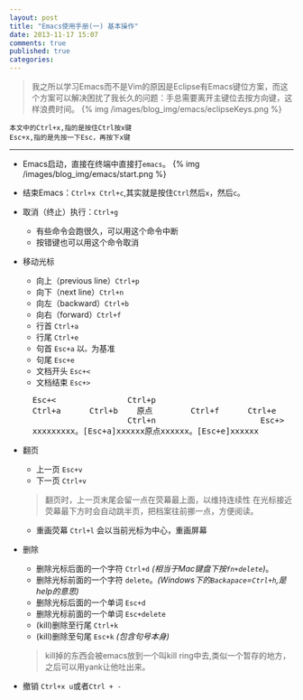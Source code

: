 ```yaml
---
layout: post
title: "Emacs使用手册(一) 基本操作"
date: 2013-11-17 15:07
comments: true
published: true
categories: 
---
```

>我之所以学习Emacs而不是Vim的原因是Eclipse有Emacs键位方案，而这个方案可以解决困扰了我长久的问题：手总需要离开主键位去按方向键，这样浪费时间。
{% img /images/blog_img/emacs/eclipseKeys.png %}

```
本文中的Ctrl+x,指的是按住Ctrl按x键
Esc+x,指的是先按一下Esc，再按下x键
```
* * *
<!-- more -->
* Emacs启动，直接在终端中直接打`emacs`。
{% img /images/blog_img/emacs/start.png %}
* 结束Emacs：`Ctrl+x Ctrl+c`,其实就是按住`Ctrl`然后`x`，然后`c`。
* 取消（终止）执行：`Ctrl+g`
  * 有些命令会跑很久，可以用这个命令中断
  * 按错键也可以用这个命令取消
* 移动光标
  * 向上（previous line）`Ctrl+p`
  * 向下（next line）`Ctrl+n`
  * 向左（backward）`Ctrl+b`
  * 向右（forward）`Ctrl+f`
  * 行首 `Ctrl+a`
  * 行尾 `Ctrl+e`
  * 句首 `Esc+a` 以`。`为基准
  * 句尾 `Esc+e`
  * 文档开头 `Esc+<`
  * 文档结束 `Esc+>`

  <pre>
	Esc+<				Ctrl+p
	Ctrl+a		Ctrl+b	  原点		Ctrl+f		Ctrl+e
						Ctrl+n						Esc+>
	xxxxxxxxx。[Esc+a]xxxxxx原点xxxxxx。[Esc+e]xxxxxx
  </pre>

* 翻页
  * 上一页 `Esc+v`
  * 下一页 `Ctrl+v`
  >翻页时，上一页末尾会留一点在荧幕最上面，以维持连续性
  >在光标接近荧幕最下方时会自动跳半页，把档案往前挪一点，方便阅读。
  * 重画荧幕 `Ctrl+l` 会以当前光标为中心，重画屏幕
* 删除
  * 删除光标后面的一个字符 `Ctrl+d` *(相当于Mac键盘下按`fn+delete`)*。
  * 删除光标前面的一个字符 `delete`。*(Windows下的`Backapace`=`Ctrl+h`,是help的意思)*
  * 删除光标后面的一个单词 `Esc+d`
  * 删除光标前面的一个单词 `Esc+delete`
  * (kill)删除至行尾 `Ctrl+k`
  * (kill)删除至句尾 `Esc+k` *(包含句号本身)*
  >kill掉的东西会被emacs放到一个叫kill ring中去,类似一个暂存的地方，之后可以用yank让他吐出来。
  
* 撤销 `Ctrl+x u`或者`Ctrl + -`